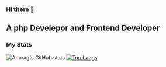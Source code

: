### Hi there 👋
<h2>A php Develepor and Frontend Developer</h2>


<h3>My Stats</h3>

![Anurag's GitHub stats](https://github-readme-stats.vercel.app/api?username=justizha&show_icons=true&theme=onedark)
[![Top Langs](https://github-readme-stats.vercel.app/api/top-langs/?username=justizha&layout=compact&theme=onedark)](https://github.com/anuraghazra/github-readme-stats)

